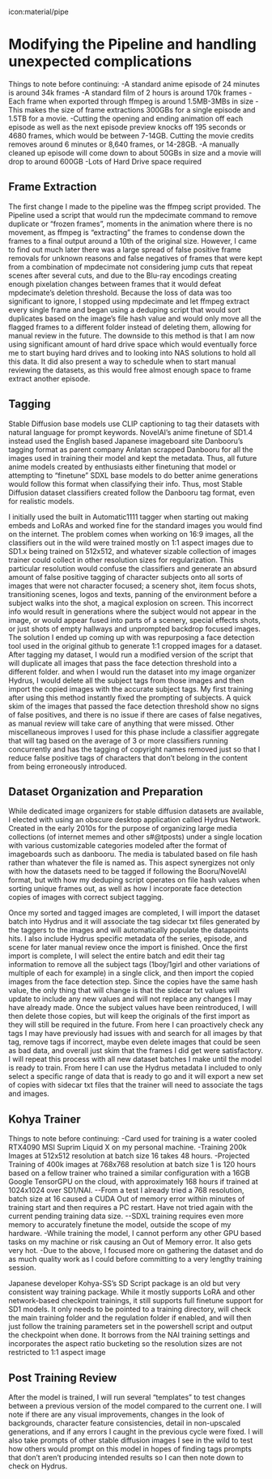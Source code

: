 icon:material/pipe
# Modifying the Pipeline and handling unexpected complications

Things to note before continuing:
-A standard anime episode of 24 minutes is around 34k frames
-A standard film of 2 hours is around 170k frames
-Each frame when exported through ffmpeg is around 1.5MB-3MBs in size
-This makes the size of frame extractions 300GBs for a single episode and 1.5TB for a movie. 
-Cutting the opening and ending animation off each episode as well as the next episode preview knocks off 195 seconds or 4680 frames, which would be between 7-14GB. Cutting the movie credits removes around 6 minutes or 8,640 frames, or 14-28GB.
-A manually cleaned up episode will come down to about 50GBs in size and a movie will drop to around 600GB 
-Lots of Hard Drive space required

## Frame Extraction 
The first change I made to the pipeline was the ffmpeg script provided. The Pipeline used a script that would run the mpdecimate command to remove duplicate or “frozen frames”, moments in the animation where there is no movement, as ffmpeg is “extracting” the frames to condense down the frames to a final output around a 10th of the original size. 
However, I came to find out much later there was a large spread of false positive frame removals for unknown reasons and false negatives of frames that were kept from a combination of mpdecimate not considering jump cuts that repeat scenes after several cuts, and due to the Blu-ray encodings creating enough pixelation changes between frames that it would defeat mpdecimate’s deletion threshold. 
Because the loss of data was too significant to ignore, I stopped using mpdecimate and let ffmpeg extract every single frame and began using a deduping script that would sort duplicates based on the image’s file hash value and would only move all the flagged frames to a different folder instead of deleting them, allowing for manual review in the future. The downside to this method is that I am now using significant amount of hard drive space which would eventually force me to start buying hard drives and to looking into NAS solutions to hold all this data. It did also present a way to schedule when to start manual reviewing the datasets, as this would free almost enough space to frame extract another episode.  

## Tagging
Stable Diffusion base models use CLIP captioning to tag their datasets with natural language for prompt keywords. NovelAI’s anime finetune of SD1.4 instead used the English based Japanese imageboard site Danbooru’s tagging format as parent company Anlatan scrapped Danbooru for all the images used in training their model and kept the metadata. Thus, all future anime models created by enthusiasts either finetuning that model or attempting to “finetune” SDXL base models to do better anime generations would follow this format when classifying their info. Thus, most Stable Diffusion dataset classifiers created follow the Danbooru tag format, even for realistic models.

I initially used the built in Automatic1111 tagger when starting out making embeds and LoRAs and worked fine for the standard images you would find on the internet. The problem comes when working on 16:9 images, all the classifiers out in the wild were trained mostly on 1:1 aspect images due to SD1.x being trained on 512x512, and whatever sizable collection of images trainer could collect in other resolution sizes for regularization. This particular resolution would confuse the classifiers and generate an absurd amount of false positive tagging of character subjects onto all sorts of images that were not character focused; a scenery shot, item focus shots, transitioning scenes, logos and texts, panning of the environment before a subject walks into the shot, a magical explosion on screen. This incorrect info would result in generations where the subject would not appear in the image, or would appear fused into parts of a scenery, special effects shots, or just shots of empty hallways and unprompted backdrop focused images. 
The solution I ended up coming up with was repurposing a face detection tool used in the original github to generate 1:1 cropped images for a dataset. After tagging my dataset, I would run a modified version of the script that will duplicate all images that pass the face detection threshold into a different folder. and when I would run the dataset into my image organizer Hydrus, I would delete all the subject tags from those images and then import the copied images with the accurate subject tags. 
My first training after using this method instantly fixed the prompting of subjects. A quick skim of the images that passed the face detection threshold show no signs of false positives, and there is no issue if there are cases of false negatives, as manual review will take care of anything that were missed. Other miscellaneous improves I used for this phase include a classifier aggregate that will tag based on the average of 3 or more classifiers running concurrently and has the tagging of copyright names removed just so that I reduce false positive tags of characters that don’t belong in the content from being erroneously introduced. 

## Dataset Organization and Preparation
While dedicated image organizers for stable diffusion datasets are available, I elected with using an obscure desktop application called Hydrus Network. Created in the early 2010s for the purpose of organizing large media collections (of internet memes and other s#@tposts) under a single location with various customizable categories modeled after the format of imageboards such as danbooru. The media is tabulated based on file hash rather than whatever the file is named as. This aspect synergizes not only with how the datasets need to be tagged if following the Booru/NovelAI format, but with how my deduping script operates on file hash values when sorting unique frames out, as well as how I incorporate face detection copies of images with correct subject tagging.

Once my sorted and tagged images are completed, I will import the dataset batch into Hydrus and it will associate the tag sidecar txt files generated by the taggers to the images and will automatically populate the datapoints hits. I also include Hydrus specific metadata of the series, episode, and scene for later manual review once the import is finished.
Once the first import is complete, I will select the entire batch and edit their tag information to remove all the subject tags (1boy/1girl and other variations of multiple of each for example) in a single click, and then import the copied images from the face detection step. Since the copies have the same hash value, the only thing that will change is that the sidecar txt values will update to include any new values and will not replace any changes I may have already made. Once the subject values have been reintroduced, I will then delete those copies, but will keep the originals of the first import as they will still be required in the future.
From here I can proactively check any tags I may have previously had issues with and search for all images by that tag, remove tags if incorrect, maybe even delete images that could be seen as bad data, and overall just skim that the frames I did get were satisfactory.
I will repeat this process with all new dataset batches I make until the model is ready to train. From here I can use the Hydrus metadata I included to only select a specific range of data that is ready to go and it will export a new set of copies with sidecar txt files that the trainer will need to associate the tags and images.

## Kohya Trainer
Things to note before continuing:
-Card used for training is a water cooled RTX4090 MSI Suprim Liquid X on my personal machine.
-Training 200k Images at 512x512 resolution at batch size 16 takes 48 hours. 
-Projected Training of 400k images at 768x768 resolution at batch size 1 is 120 hours based on a fellow trainer who trained a similar configuration with a 16GB Google TensorGPU on the cloud, with approximately 168 hours if trained at 1024x1024 over SD1/NAI. 
--From a test I already tried a 768 resolution, batch size at 16 caused a CUDA Out of memory error within minutes of training start and then requires a PC restart. Have not tried again with the current pending training data size. 
--SDXL training requires even more memory to accurately finetune the model, outside the scope of my hardware.
-While training the model, I cannot perform any other GPU based tasks on my machine or risk causing an Out of Memory error. It also gets very hot.
-Due to the above, I focused more on gathering the dataset and do as much quality work as I could before committing to a very lengthy training session.

Japanese developer Kohya-SS’s SD Script package is an old but very consistent way training package. While it mostly supports LoRA and other network-based checkpoint trainings, it still supports full finetune support for SD1 models. It only needs to be pointed to a training directory, will check the main training folder and the regulation folder if enabled, and will then just follow the training parameters set in the powershell script and output the checkpoint when done. It borrows from the NAI training settings and incorporates the aspect ratio bucketing so the resolution sizes are not restricted to 1:1 aspect image

## Post Training Review
After the model is trained, I will run several “templates” to test changes between a previous version of the model compared to the current one. I will note if there are any visual improvements, changes in the look of backgrounds, character feature consistencies, detail in non-upscaled generations, and if any errors I caught in the previous cycle were fixed. I will also take prompts of other stable diffusion images I see in the wild to test how others would prompt on this model in hopes of finding tags prompts that don’t aren’t producing intended results so I can then note down to check on Hydrus. 

